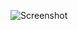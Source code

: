 ![Screenshot](https://raw.githubusercontent.com/Cryakl/Ultimate-RAT-Collection/refs/heads/main/GreameRat/Greame%20RAT%20v1.9/Screenshot.png)
